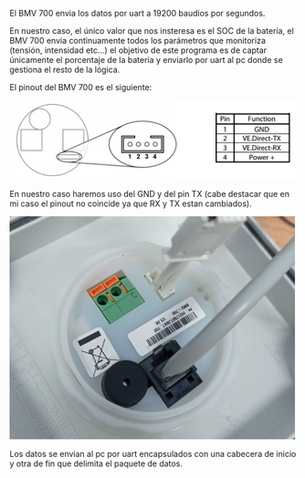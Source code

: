 El BMV 700 envia los datos por uart a 19200 baudios por segundos. 

En nuestro caso, el único valor que nos insteresa es el SOC de la batería, el BMV 700 envia continuamente todos los parámetros que monitoriza (tensión, intensidad etc...) el objetivo de este programa es de captar únicamente el porcentaje de la batería y enviarlo por uart al pc donde se gestiona el resto de la lógica.

El pinout del BMV 700 es el siguiente:

<img src="https://github.com/antonioescamezalvarez/Ejemplos-STM32/blob/main/BMV%20700%20Victron%20Energy/BMV700%20Pinout.png" width="500" />

En nuestro caso haremos uso del GND y del pin TX (cabe destacar que en mi caso el pinout no coincide ya que RX y TX estan cambiados).

<img src="https://github.com/antonioescamezalvarez/Ejemplos-STM32/blob/main/BMV%20700%20Victron%20Energy/bmv702-2.jpg" width="500" />

Los datos se envian al pc por uart encapsulados con una cabecera de inicio y otra de fin que delimita el paquete de datos.


